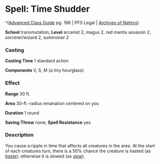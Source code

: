 # Spell: Time Shudder

^([Advanced Class Guide][ss-time-shudder] pg. 196 | PFS Legal | [Archives of Nehtys][sn-time-shudder])

**School** transmutation; **Level** arcanist 2, magus 2, red mantis assassin 2, sorcerer/wizard 2, summoner 2

### Casting

**Casting Time** 1 standard action  

**Components** V, S, M (a tiny hourglass)

### Effect

**Range** 30 ft.  

**Area** 30-ft.-radius emanation centered on you  

**Duration** 1 round  

**Saving Throw** none; **Spell Resistance** yes

### Description

You cause a ripple in time that affects all creatures in the area. At the start of each creatures turn, there is a 50% chance the creature is hasted (as _[haste]_); otherwise it is slowed (as _[slow]_).

[ss-time-shudder]: http://paizo.com/products/btpy978v
[sn-time-shudder]: http://www.archivesofnethys.com/SpellDisplay.aspx?ItemName=Time%20Shudder
[slow]: http://www.archivesofnethys.com/SpellDisplay.aspx?ItemName=slow
[haste]: http://www.archivesofnethys.com/SpellDisplay.aspx?ItemName=haste